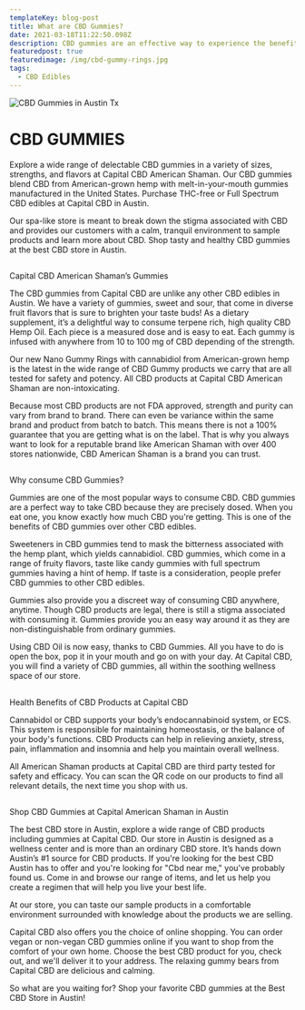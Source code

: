 ```yaml
---
templateKey: blog-post
title: What are CBD Gummies?
date: 2021-03-18T11:22:50.098Z
description: CBD gummies are an effective way to experience the benefits of CBD Oil.
featuredpost: true
featuredimage: /img/cbd-gummy-rings.jpg
tags:
  - CBD Edibles
---
```



![CBD Gummies in Austin Tx](/img/cbd-gummy-rings.jpg "CBD Gummies")

# CBD GUMMIES

Explore a wide range of delectable CBD gummies in a variety of sizes, strengths, and flavors at Capital CBD American Shaman. Our CBD gummies blend CBD from American-grown hemp with melt-in-your-mouth gummies manufactured in the United States. Purchase THC-free or Full Spectrum CBD edibles at Capital CBD in Austin. 

Our spa-like store is meant to break down the stigma associated with CBD and provides our customers with a calm, tranquil environment to sample products and learn more about CBD. Shop tasty and healthy CBD gummies at the best CBD store in Austin.

## 
Capital CBD American Shaman’s Gummies 

The CBD gummies from Capital CBD are unlike any other CBD edibles in Austin. We have a variety of gummies, sweet and sour, that come in diverse fruit flavors that is sure to brighten your taste buds! As a dietary supplement, it’s a delightful way to consume terpene rich, high quality CBD Hemp Oil. Each piece is a measured dose and is easy to eat. Each gummy is infused with anywhere from 10 to 100 mg of CBD depending of the strength. 

Our new Nano Gummy Rings with cannabidiol from American-grown hemp is the latest in the wide range of CBD Gummy products we carry that are all tested for safety and potency. All CBD products at Capital CBD American Shaman are non-intoxicating.

Because most CBD products are not FDA approved, strength and purity can vary from brand to brand.  There can even be variance within the same brand and product from batch to batch.  This means there is not a 100% guarantee that you are getting what is on the label. That is why you always want to look for a reputable brand like American Shaman with over 400 stores nationwide, CBD American Shaman is a brand you can trust. 

## 
Why consume CBD Gummies? 


Gummies are one of the most popular ways to consume CBD. CBD gummies are a perfect way to take CBD because they are precisely dosed. When you eat one, you know exactly how much CBD you're getting. This is one of the benefits of CBD gummies over other CBD edibles.

Sweeteners in CBD gummies tend to mask the bitterness associated with the hemp plant, which yields cannabidiol. CBD gummies, which come in a range of fruity flavors, taste  like candy gummies with full spectrum gummies having a hint of hemp. If taste is a consideration, people prefer CBD gummies to other CBD edibles.

Gummies also provide you a discreet way of consuming CBD anywhere, anytime. Though CBD products are legal, there is still a stigma associated with consuming it. Gummies provide you an easy way around it as they are non-distinguishable from ordinary gummies.

Using CBD Oil is now easy, thanks to CBD Gummies. All you have to do is open the box, pop it in your mouth and go on with your day. At Capital CBD, you will find a variety of CBD gummies, all within the soothing wellness space of our store.

##  
Health Benefits of CBD Products at Capital CBD

 
Cannabidol or CBD supports your body’s endocannabinoid system, or ECS. This system is responsible for maintaining homeostasis, or the balance of your body's functions. CBD Products can help in relieving anxiety, stress, pain, inflammation and insomnia and help you maintain overall wellness.

 All American Shaman products at Capital CBD are third party tested for safety and efficacy. You can scan the QR code on our products to find all relevant details, the next time you shop with us.

##  
Shop CBD Gummies at Capital American Shaman in Austin

 
The best CBD store in Austin, explore a wide range of CBD products including gummies at Capital CBD. Our store in Austin is designed as a wellness center and is more than an ordinary CBD store. It’s hands down Austin’s #1 source for CBD products. If you're looking for the best CBD Austin has to offer and you're looking for "Cbd near me," you've probably found us. Come in and browse our range of items, and let us help you create a regimen that will help you live your best life.


At our store, you can taste our sample products in a comfortable environment surrounded with knowledge about the products we are selling.


Capital CBD also offers you the choice of online shopping. You can order vegan or non-vegan CBD gummies online if you want to shop from the comfort of your own home. Choose the best CBD product for you, check out, and we'll deliver it to your address. The relaxing gummy bears from Capital CBD are delicious and calming.


So what are you waiting for? Shop your favorite CBD gummies at the Best CBD Store in Austin!